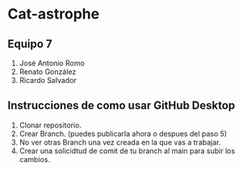 # Cat-astrophe

## Equipo 7
1. José Antonio Romo
2. Renato González
3. Ricardo Salvador

## Instrucciones de como usar GitHub Desktop
1. Clonar repositorio.
2. Crear Branch. (puedes publicarla ahora o despues del paso 5)
3. No ver otras Branch una vez creada en la que vas a trabajar.
4. Crear una solicidtud de comit de tu branch al main para subir los cambios.
